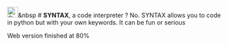 <img src="https://user-images.githubusercontent.com/65538436/170701524-87d8efef-7897-4f7c-af42-cc5ca70a0fa5.png" alt="SintaxLogo" width="25">&nbsp # **SYNTAX**, a code interpreter ? 
No.
SYNTAX allows you to code in python but with your own keywords.
It can be fun or serious

Web version finished at 80%
